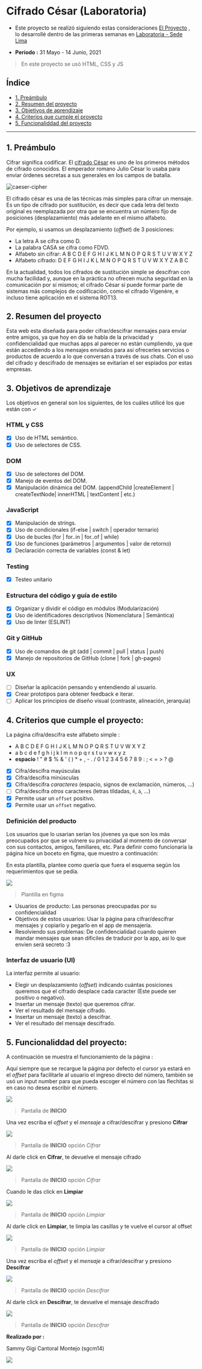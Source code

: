 Cifrado César (Laboratoria)
=============
- Este proyecto se realizó siguiendo estas consideraciones [El Proyecto](https://github.com/Laboratoria/LIM015-cipher) , lo desarrollé dentro de las primeras semanas en [Laboratoria - Sede Lima](https://www.laboratoria.la/)

- **Periodo :** 31 Mayo - 14 Junio, 2021
> En este proyecto se usó HTML, CSS y JS

## Índice

* [1. Preámbulo](#1-preámbulo)
* [2. Resumen del proyecto](#2-resumen-del-proyecto)
* [3. Objetivos de aprendizaje](#3-objetivos-de-aprendizaje)
* [4. Criterios que cumple el proyecto](#4-criterios-que-cumple-el-proyecto)
* [5. Funcionaliddad del proyecto](#5-funcionaliddad-del-proyecto)


***

## 1. Preámbulo

Cifrar significa codificar. El [cifrado César](https://en.wikipedia.org/wiki/Caesar_cipher) es uno de los primeros métodos de cifrado conocidos. El emperador romano Julio César lo usaba para enviar órdenes secretas a sus generales en los campos de batalla.

![caeser-cipher](https://upload.wikimedia.org/wikipedia/commons/thumb/2/2b/Caesar3.svg/2000px-Caesar3.svg.png)

El cifrado césar es una de las técnicas más simples para cifrar un mensaje. Es
un tipo de cifrado por sustitución, es decir que cada letra del texto original es reemplazada por otra que se encuentra un número fijo de posiciones (desplazamiento) más adelante en el mismo alfabeto.

Por ejemplo, si usamos un desplazamiento (_offset_) de 3 posiciones:

* La letra A se cifra como D.
* La palabra CASA se cifra como FDVD.
* Alfabeto sin cifrar: A B C D E F G H I J K L M N O P Q R S T U V W X Y Z
* Alfabeto cifrado: D E F G H I J K L M N O P Q R S T U V W X Y Z A B C

En la actualidad, todos los cifrados de sustitución simple se descifran con
mucha facilidad y, aunque en la práctica no ofrecen mucha seguridad en la
comunicación por sí mismos; el cifrado César sí puede formar parte de sistemas más complejos de codificación, como el cifrado Vigenère, e incluso tiene aplicación en el sistema ROT13.

## 2. Resumen del proyecto

Esta web esta diseñada para poder cifrar/descifrar mensajes para enviar entre amigos, ya que hoy en día se habla de la privacidad y confidencialidad que muchas apps al parecer no están cumpliendo, ya que están accediendo a los mensajes enviados para así ofrecerles servicios o productos de acuerdo a lo que conversan a través de sus chats. Con el uso del cifrado y descifrado de mensajes se evitarían el ser espiados por estas empresas.

## 3. Objetivos de aprendizaje

Los objetivos en general son los siguientes, de los cuáles utilicé los que están con  ✓

### HTML y CSS

* [x] Uso de HTML semántico.
* [x] Uso de selectores de CSS.

### DOM

* [x] Uso de selectores del DOM.
* [x] Manejo de eventos del DOM.
* [x] Manipulación dinámica del DOM.
(appendChild |createElement | createTextNode| innerHTML | textContent | etc.)

### JavaScript

* [x] Manipulación de strings.
* [x] Uso de condicionales (if-else | switch | operador ternario)
* [x] Uso de bucles (for | for..in | for..of | while)
* [x] Uso de funciones (parámetros | argumentos | valor de retorno)
* [x] Declaración correcta de variables (const & let)

### Testing

* [x] Testeo unitario

### Estructura del código y guía de estilo

* [x] Organizar y dividir el código en módulos (Modularización)
* [x] Uso de identificadores descriptivos (Nomenclatura | Semántica)
* [x] Uso de linter (ESLINT)

### Git y GitHub

* [x] Uso de comandos de git (add | commit | pull | status | push)
* [x] Manejo de repositorios de GitHub (clone | fork | gh-pages)

### UX

* [ ] Diseñar la aplicación pensando y entendiendo al usuario.
* [x] Crear prototipos para obtener feedback e iterar.
* [ ] Aplicar los principios de diseño visual (contraste, alineación, jerarquía)

## 4. Criterios que cumple el proyecto:

La página cifra/descifra este alfabeto simple :

* A B C D E F G H I J K L M N O P Q R S T U V W X Y Z
* a b c d e f g h i j k l m n o p q r s t u v w x y z
* **espacio** ! " # $ % & ' ( ) * + , - . / 0 1 2 3 4 5 6 7 8 9 : ; < = > ? @


* [x] Cifra/descifra mayúsculas
* [x] Cifra/descifra minúsculas
* [x] Cifra/descifra _caracteres_ (espacio, signos de exclamación, números, ...)
* [ ] Cifra/descifra _otros_ caracteres (letras tíldadas, `ñ`, `á`, ...)
* [x] Permite usar un `offset` positivo.
* [x] Permite usar un `offset` negativo.

### Definición del producto
Los usuarios que lo usarian serían los jóvenes ya que son los más preocupados por que se vulnere su privacidad al momento de conversar con sus contactos, amigos, familiares, etc. 
Para definir como funcionaría la página hice un boceto en figma, que muestro a continuación:

En esta plantilla, plantee como quería que fuera el esquema según los requerimientos que se pedía.

![](https://raw.githubusercontent.com/sgcm14/LIM015-cipher/main/src/img/plantilla.jpg)
> Plantilla en figma 

* Usuarios de producto: Las personas preocupadas por su confidencialidad 
* Objetivos de estos usuarios: Usar la página para cifrar/descifrar mensajes y copiarlo y pegarlo en el app de mensajería.
* Resolviendo sus problemas: De confidencialidad cuando quieren mandar mensajes que sean dificiles de traducir por la app, asi lo que envien será secreto :3

### Interfaz de usuario (UI)

La interfaz permite al usuario:

* Elegir un desplazamiento (_offset_) indicando cuántas posiciones queremos que  el cifrado desplace cada caracter (Este puede ser positivo o negativo).
* Insertar un mensaje (texto) que queremos cifrar.
* Ver el resultado del mensaje cifrado.
* Insertar un mensaje (texto) a descifrar.
* Ver el resultado del mensaje descifrado.

## 5. Funcionaliddad del proyecto:

A continuación se muestra el funcionamiento de la página :

Aquí siempre que se recargue la página por defecto el cursor ya estará en el *offset* para facilitarle al usuario el ingreso directo del número, también se usó un input number para que pueda escoger el número con las flechitas si en caso no desea escribir el número.

![](https://raw.githubusercontent.com/sgcm14/LIM015-cipher/main/src/img/pantalla1.jpg)
> Pantalla de **INICIO**

Una vez escriba el *offset* y el *mensaje* a cifrar/descifrar y presiono **Cifrar**

![](https://raw.githubusercontent.com/sgcm14/LIM015-cipher/main/src/img/pantalla2.jpg)
> Pantalla de **INICIO** opción *Cifrar*

Al darle click en **Cifrar**, te devuelve el mensaje cifrado

![](https://raw.githubusercontent.com/sgcm14/LIM015-cipher/main/src/img/pantalla3.jpg)
> Pantalla de **INICIO** opción *Cifrar*

Cuando le das click en  **Limpiar**

![](https://raw.githubusercontent.com/sgcm14/LIM015-cipher/main/src/img/pantalla4.jpg)
> Pantalla de **INICIO** opción *Limpiar*

Al darle click en **Limpiar**, te limpia las casillas y te vuelve el cursor al offset

![](https://raw.githubusercontent.com/sgcm14/LIM015-cipher/main/src/img/pantalla5.jpg)
> Pantalla de **INICIO** opción *Limpiar*

Una vez escriba el *offset* y el *mensaje* a cifrar/descifrar y presiono **Descifrar**

![](https://raw.githubusercontent.com/sgcm14/LIM015-cipher/main/src/img/pantalla6.jpg)
> Pantalla de **INICIO**  opción *Descifrar*

Al darle click en **Descifrar**, te devuelve el mensaje descifrado

![](https://raw.githubusercontent.com/sgcm14/LIM015-cipher/main/src/img/pantalla7.jpg)
> Pantalla de **INICIO**  opción *Descifrar*


**Realizado por :** 

Sammy Gigi Cantoral Montejo (sgcm14)

![](https://edteam-media.s3.amazonaws.com/users/avatar/16f3b00c-18cf-43f5-af5f-f9692fa3e5f1.jpg)